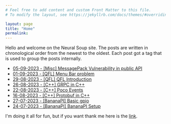 ```yaml
---
# Feel free to add content and custom Front Matter to this file.
# To modify the layout, see https://jekyllrb.com/docs/themes/#overriding-theme-defaults

layout: page
title: "Home"
permalink:
---
```


Hello and welcome on the Neural Soup site. The posts are written in chronological order from the newest to the oldest. Each post got a tag that is used to group the posts internally.

* [05-09-2023 - [Misc] MessagePack Vulnerability in public API](./misc/_posts/2023-09-05-msg-pack-vulnerability.markdown)
* [01-09-2023 - [QFL] Menu Bar problem](./qfl/_posts/2023-09-01-menu-bar-height.markdown)
* [29-08-2023 - [QFL] QFL Introduction](./qfl/_posts/2023-08-29-qfl-intro.markdown)
* [26-08-2023 - [C++] GRPC in C++](./cpp/_posts/2023-08-26-grpc-cpp.markdown)
* [22-08-2023 - [C++] Poco Events](./cpp/_posts/2023-08-22-poco-events.markdown)
* [16-08-2023 - [C++] Protobuf in C++](./cpp/_posts/2023-08-16-protobuf-cpp.markdown)
* [27-07-2023 - [BananaPI] Basic gpio](./bananapi/_posts/2023-07-27-basic-gpio.markdown)
* [24-07-2023 - [BananaPI] BananaPI Setup](./bananapi/_posts/2023-07-24-bananapi-setup.markdown)  
  
  
I'm doing it all for fun, but if you want thank me here is the [link](https://www.paypal.com/donate/?hosted_button_id=BUPKP6UBT9JRE).
